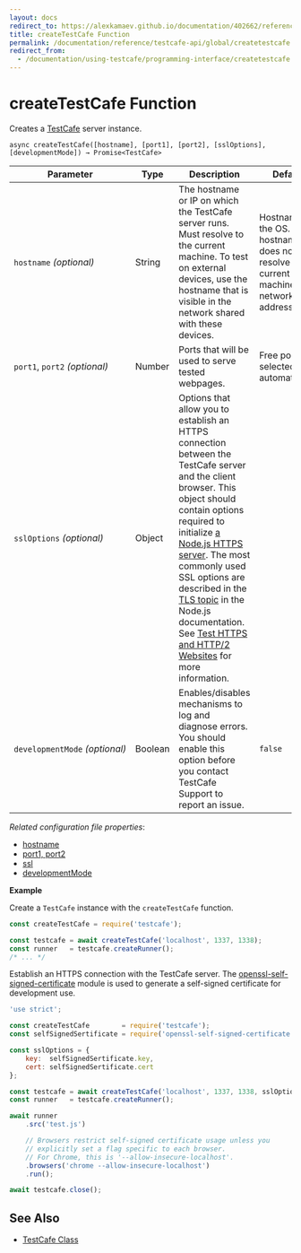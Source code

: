 ```yaml
---
layout: docs
redirect_to: https://alexkamaev.github.io/documentation/402662/reference/testcafe-api/global/createtestcafe
title: createTestCafe Function
permalink: /documentation/reference/testcafe-api/global/createtestcafe.html
redirect_from:
  - /documentation/using-testcafe/programming-interface/createtestcafe.html
---
```

# createTestCafe Function

Creates a [TestCafe](../testcafe/README.md) server instance.

```text
async createTestCafe([hostname], [port1], [port2], [sslOptions], [developmentMode]) → Promise<TestCafe>
```

Parameter                     | Type   | Description                                                                                                                                                                                                  | Default
----------------------------- | ------ | ------------------------------------------------------------------------------------------------------------------------------------------------------------------------------------------------------------ | -------
`hostname`&#160;*(optional)*       | String | The hostname or IP on which the TestCafe server runs. Must resolve to the current machine. To test on external devices, use the hostname that is visible in the network shared with these devices. | Hostname of the OS. If the hostname does not resolve to the current machine - its network IP address.
`port1`, `port2`&#160;*(optional)* | Number | Ports that will be used to serve tested webpages.                                                                                                                                                            | Free ports selected automatically.
`sslOptions`&#160;*(optional)*     | Object | Options that allow you to establish an HTTPS connection between the TestCafe server and the client browser. This object should contain options required to initialize [a Node.js HTTPS server](https://nodejs.org/api/https.html#https_https_createserver_options_requestlistener). The most commonly used SSL options are described in the [TLS topic](https://nodejs.org/api/tls.html#tls_tls_createsecurecontext_options) in the Node.js documentation. See [Test HTTPS and HTTP/2 Websites](../../../guides/advanced-guides/test-https-features-and-http2-websites.md) for more information.
`developmentMode`&#160;*(optional)* | Boolean | Enables/disables mechanisms to log and diagnose errors. You should enable this option before you contact TestCafe Support to report an issue. | `false`

*Related configuration file properties*:

* [hostname](../../configuration-file.md#hostname)
* [port1, port2](../../configuration-file.md#port1-port2)
* [ssl](../../configuration-file.md#ssl)
* [developmentMode](../../configuration-file.md#developmentmode)

**Example**

Create a `TestCafe` instance with the `createTestCafe` function.

```js
const createTestCafe = require('testcafe');

const testcafe = await createTestCafe('localhost', 1337, 1338);
const runner   = testcafe.createRunner();
/* ... */
```

Establish an HTTPS connection with the TestCafe server. The [openssl-self-signed-certificate](https://www.npmjs.com/package/openssl-self-signed-certificate) module is used to generate a self-signed certificate for development use.

```js
'use strict';

const createTestCafe        = require('testcafe');
const selfSignedSertificate = require('openssl-self-signed-certificate');

const sslOptions = {
    key:  selfSignedSertificate.key,
    cert: selfSignedSertificate.cert
};

const testcafe = await createTestCafe('localhost', 1337, 1338, sslOptions);
const runner   = testcafe.createRunner();

await runner
    .src('test.js')

    // Browsers restrict self-signed certificate usage unless you
    // explicitly set a flag specific to each browser.
    // For Chrome, this is '--allow-insecure-localhost'.
    .browsers('chrome --allow-insecure-localhost')
    .run();

await testcafe.close();
```

## See Also

* [TestCafe Class](../testcafe/README.md)

